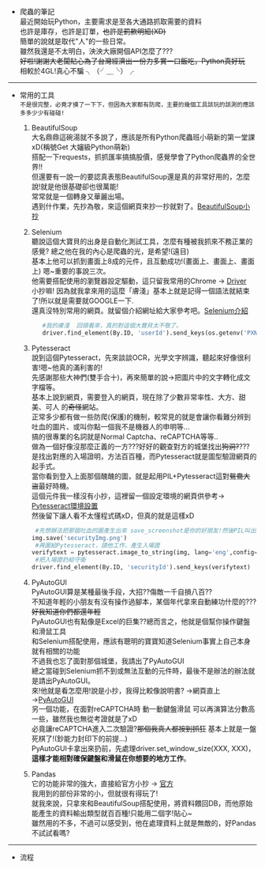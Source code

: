 * 爬蟲的筆記  
最近開始玩Python，主要需求是至各大通路抓取需要的資料  
也許是庫存，也許是訂單，~~也許是罰款明細(XD)~~  
簡單的說就是取代"人"的一些日常。  
雖然我還是不太明白，泱泱大廠開個API怎麼了???   
~~好啦!謝謝大老闆貼心為了台灣經濟出一份力多賞一口飯吃，Python真好玩~~  
相較於4GL!真心不騙 ╮（╯＿╰）╭
---
* 常用的工具  
`不是很完整，必竟才摸了一下下，但因為大家都有防爬，主要的幾個工具該玩的該測的應該多多少少有碰碰!`   
  1. BeautifulSoup  
  大名鼎鼎這碗湯就不多說了，應該是所有Python爬蟲班小萌新的第一堂課xD(稱號Get 大嬸級Python萌新)  
  搭配一下requests，抓抓匯率搞搞股價，感覺學會了Python爬蟲界的全世界!!  
  但還要有一說一的要認真表態BeautifulSoup還是真的非常好用的，怎麼說!就是他很基礎卻也很萬能!  
  常常就是一個轉身又華麗出場。  
  遇到什作業，先抄為敬，來這個網頁來抄一抄就對了。[BeautifulSoup小抄](https://beautifulsoup.readthedocs.io/zh_CN/v4.4.0/ "游標顯示")  

  2. Selenium  
     聽說這個大寶貝的出身是自動化測試工具，怎麼有種被我抓來不務正業的感覺?
     總之他在我的內心是爬蟲的光，是希望!(遠目)  
     基本上他可以抓到畫面上8成的元件，且互動成功!(畫面上、畫面上、畫面上) 嗯~重要的事說三次。  
     他需要搭配使用的瀏覽器設定驅動，這只留我常用的Chrome → [Driver](https://chromedriver.chromium.org/downloads)  
     小抄嘛! 因為就我拿來用的這麼「膚淺」基本上就是記得一個語法就結束了!所以就是需要就GOOGLE一下.  
     還真沒特別常用的網頁。就留個介紹網址給大家參考吧。[Selenium介紹](https://www.selenium.dev/)  
    
     ```Python
        #我的膚淺  回頭看來，真的對這個大寶貝太不敬了。
        driver.find_element(By.ID, 'userId').send_keys(os.getenv('PXNAME'))
     ```
       
  4. Pytesseract  
     說到這個Pytesseract，先來談談OCR，光學文字辨識，聽起來好像很利害!嗯~他真的滿利害的!  
     先感謝那些大神們(雙手合十)，再來簡單的說→把圖片中的文字轉化成文字檔等。  
     基本上說到網頁，需要登入的網頁，現在除了少數非常率性、大方、甜美、可人 的~~奇怪~~網站。  
     正常多少都有做一些防爬(保護)的機制，較常見的就是會讓你看難分辨到吐血的圖片、或叫你點一個我不是機器人的申明等...  
     搞的很專業的名詞就是Normal Captcha、reCAPTCHA等等..  
     做為一個好像沒那麼正義的一方???好好的觀查對方的城堡找出~~狗洞?~~???  
     是找出對應的入場證明，方法百百種，而Pytesseract就是圖型驗證網頁的起手式。  
     當你看到登入上面那個醜醜的圖，就是起用PIL+Pytesseract這對~~鴛鴦大盜~~最好時機。  
     這個元件我一樣沒有小抄，這裡留一個設定環境的網頁供參考→ [Pytesseract環境設置](https://lufor129.medium.com/pytesseract-%E8%BE%A8%E8%AD%98%E5%9C%96%E7%89%87%E4%B8%AD%E7%9A%84%E6%96%87%E5%AD%97-b1024f678fac "游標顯示")  
     然後留下讓人看不太懂程式碼xD，但真的就是這樣xD   
     ```Python
      #先想辦法把那個吐血的圖產生出來 save_screenshot是你的好朋友!然後PIL叫出來助陣
     img.save('securityImg.png')
      #再圖給Pytesseract，請他工作，產生入場證
     verifytext = pytesseract.image_to_string(img, lang='eng',config='--psm 10 --oem 3 -c tessedit_char_whitelist=0123456789')
      #把入場證扔給守衛
     driver.find_element(By.ID, 'securityId').send_keys(verifytext)
     ```
       
  6. PyAutoGUI  
     PyAutoGUI算是某種最後手段，大招??傷敵一千自損八百??  
     不知道年輕的小朋友有沒有操作過腳本，某個年代拿來自動練功什麼的???~~好我知道你們都還年輕~~  
     PyAutoGUI也有點像是Excel的巨集??總而言之，他就是個幫你操作鍵盤和滑鼠工具  
     和Selenium搭配使用，應該有聰明的寶寶知道Selenium事實上自己本身就有相關的功能  
     不過我也忘了面對那個城堡，我請出了PyAutoGUI  
     總之當碰到Selenium抓不到或無法互動的元件時，最後不是辦法的辦法就是請出PyAutoGUI。  
     來!他就是看怎麼用!說是小抄，我得比較像說明書? →網頁直上→[PyAutoGUI](https://pyautogui.readthedocs.io/en/latest/index.html "游標顯示")  
     另一個功能，在面對reCAPTCHA時 動一動鍵盤滑鼠 可以再演算法分數高一些，雖然我也無從考證就是了xD  
     必竟讓reCAPTCHA進入二次驗證?~~那個我真人都按到抓狂~~ 基本上就是一盤死棋了!(鈔能力封印下的前提...)  
     PyAutoGUI卡拿出來扔前，先處理driver.set_window_size(XXX, XXX)，**這樣才能相對確保鍵盤和滑鼠在你想要的地方工作**。
    
  7. Pandas  
     它的功能非常的強大，直接給官方小抄 → [官方](https://pandas.pydata.org/docs/user_guide/index.html#user-guide "游標顯示")  
     我用到的部份非常的小，但就很有得玩了!  
     就我來說，只拿來和BeautifulSoup搭配使用，將資料餵回DB，而他原始能產生的資料輸出類型就百百種!只能用二個字!貼心~  
     雖然用的不多，不過可以感受到，他在處理資料上就是無敵的，好Pandas不試試看嗎?  
     
     
      

   
---
     

* 流程

